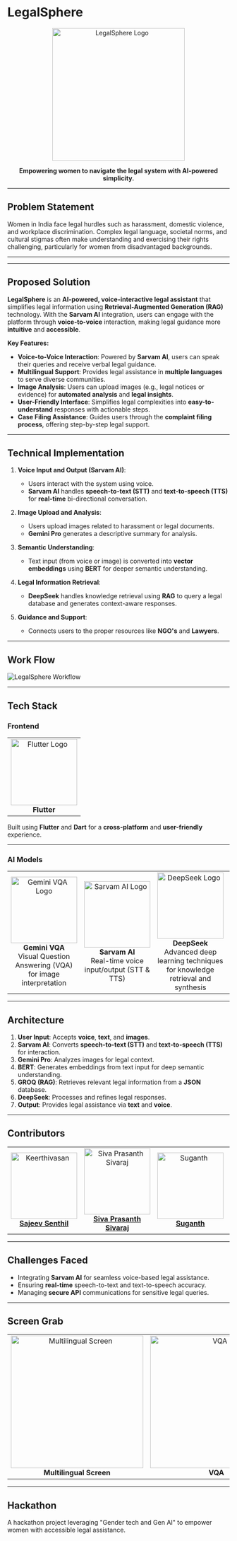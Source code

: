 # LegalSphere

<div align="center">
  <img src="https://github.com/user-attachments/assets/466be4b3-42a5-4e03-99c1-d0cc883c8606" alt="LegalSphere Logo" width="300">
  <p><strong>Empowering women to navigate the legal system with AI-powered simplicity.</strong></p>
</div>


---

## Problem Statement

Women in India face legal hurdles such as harassment, domestic violence, and workplace discrimination. Complex legal language, societal norms, and cultural stigmas often make understanding and exercising their rights challenging, particularly for women from disadvantaged backgrounds.

---
---

## **Proposed Solution**

**LegalSphere** is an **AI-powered, voice-interactive legal assistant** that simplifies legal information using **Retrieval-Augmented Generation (RAG)** technology. With the **Sarvam AI** integration, users can engage with the platform through **voice-to-voice** interaction, making legal guidance more **intuitive** and **accessible**.  

**Key Features:**
- **Voice-to-Voice Interaction**: Powered by **Sarvam AI**, users can speak their queries and receive verbal legal guidance.  
- **Multilingual Support**: Provides legal assistance in **multiple languages** to serve diverse communities.  
- **Image Analysis**: Users can upload images (e.g., legal notices or evidence) for **automated analysis** and **legal insights**.  
- **User-Friendly Interface**: Simplifies legal complexities into **easy-to-understand** responses with actionable steps.  
- **Case Filing Assistance**: Guides users through the **complaint filing process**, offering step-by-step legal support.  

---

## **Technical Implementation**

1. **Voice Input and Output (Sarvam AI)**:
   - Users interact with the system using voice.  
   - **Sarvam AI** handles **speech-to-text (STT)** and **text-to-speech (TTS)** for **real-time** bi-directional conversation.  

2. **Image Upload and Analysis**:
   - Users upload images related to harassment or legal documents.  
   - **Gemini Pro** generates a descriptive summary for analysis.  

3. **Semantic Understanding**:
   - Text input (from voice or image) is converted into **vector embeddings** using **BERT** for deeper semantic understanding.  

4. **Legal Information Retrieval**:  
   - **DeepSeek** handles knowledge retrieval using **RAG** to query a legal database and generates context-aware responses.  

5. **Guidance and Support**:
   - Connects users to the proper resources like **NGO's** and **Lawyers**. 

---

## **Work Flow**

![LegalSphere Workflow](https://github.com/user-attachments/assets/b6571952-02c0-48bc-8f58-f52cb488abc4)

---

## **Tech Stack**

### **Frontend**

<table>
  <tr>
    <td align="center">
      <img src="https://github.com/user-attachments/assets/75fd847f-a95f-4a15-8b56-2c7a50ab3a24" alt="Flutter Logo" width="150">
      <br>
      <b>Flutter</b>
    </td>
  </tr>
</table>

Built using **Flutter** and **Dart** for a **cross-platform** and **user-friendly** experience.

---

### **AI Models**

<table>
  <tr>
    <td align="center">
      <img src="https://github.com/user-attachments/assets/2de43c25-799b-44f7-a04c-8009e3aa8c34" alt="Gemini VQA Logo" width="150">
      <br>
      <b>Gemini VQA</b>
      <br>
      Visual Question Answering (VQA) for image interpretation
    </td>
    <td align="center">
      <img src="https://github.com/user-attachments/assets/9d3b5f7d-a4c4-4cf9-9fe2-a6216f6a1312" alt="Sarvam AI Logo" width="150">
      <br>
      <b>Sarvam AI</b>
      <br>
      Real-time voice input/output (STT & TTS)
    </td>
    <td align="center">
      <img src="https://github.com/user-attachments/assets/97cb40c0-2695-4fb8-9deb-7eda82d0aa96" alt="DeepSeek Logo" width="150">
      <br>
      <b>DeepSeek</b>
      <br>
      Advanced deep learning techniques for knowledge retrieval and synthesis
    </td>
        <td align="center">
      <img src="https://github.com/user-attachments/assets/c2433058-4167-4d7c-8589-b898559ef0c9" alt="DeepSeek Logo" width="150">
      <br>
      <b>Google Translate</b>
      <br>
      Google Translate for seamless translation from native languages to english
    </td>
  </tr>
</table>

---

## **Architecture**

1. **User Input**: Accepts **voice**, **text**, and **images**.
2. **Sarvam AI**: Converts **speech-to-text (STT)** and **text-to-speech (TTS)** for interaction.
3. **Gemini Pro**: Analyzes images for legal context.
4. **BERT**: Generates embeddings from text input for deep semantic understanding.
5. **GROQ (RAG)**: Retrieves relevant legal information from a **JSON** database.
6. **DeepSeek**: Processes and refines legal responses.  
7. **Output**: Provides legal assistance via **text** and **voice**.

---

## **Contributors**

<table>
  <tr>
    <td align="center">
      <img src="https://avatars.githubusercontent.com/SajeevSenthil?s=300" alt="Keerthivasan" width="150">
      <br>
      <b><a href="https://github.com/SajeevSenthil">Sajeev Senthil </a></b>
    </td>
    <td align="center">
      <img src="https://avatars.githubusercontent.com/SivaPrasanthSivaraj?s=300" alt="Siva Prasanth Sivaraj" width="150">
      <br>
      <b><a href="https://github.com/SivaPrasanthSivaraj">Siva Prasanth Sivaraj</a></b>
    </td>
    <td align="center">
      <img src="https://avatars.githubusercontent.com/suganth07?s=300" alt="Suganth" width="150">
      <br>
      <b><a href="https://github.com/suganth07">Suganth</a></b>
    </td>
    <td align="center">
      <img src="https://avatars.githubusercontent.com/charuvarthan?s=300" alt="Keerthivasan" width="150">
      <br>
      <b><a href="https://github.com/charuvarthan">Keerthivasan S V </a></b>
    </td>
  </tr>
</table>

---

## **Challenges Faced**

- Integrating **Sarvam AI** for seamless voice-based legal assistance.  
- Ensuring **real-time** speech-to-text and text-to-speech accuracy.  
- Managing **secure API** communications for sensitive legal queries.  

---

## **Screen Grab**

<table>
  <tr>
    <td align="center">
      <img src="https://github.com/user-attachments/assets/877be5c1-812e-4381-8db8-62f7be9b3536" alt="Multilingual Screen" width="300">
      <br>
      <b>Multilingual Screen</b>
    </td>
    <td align="center">
      <img src="https://github.com/user-attachments/assets/faafcdb9-06f4-4d92-ac86-60aea95badae" alt="VQA" width="300">
      <br>
      <b>VQA</b>
    </td>
    <td align="center">
      <img src="https://github.com/user-attachments/assets/dfee1d7e-43ff-46fb-b21b-7ab775896691" alt="Voice" width="300">
      <br>
      <b>Voice Assisstant</b>
    </td>
  </tr>
</table>

---

## Hackathon

A hackathon project leveraging "Gender tech and Gen AI" to empower women with accessible legal assistance.

